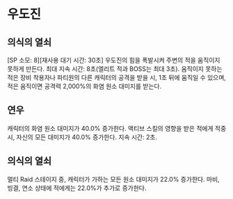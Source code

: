 # 우도진

## 의식의 열쇠

[SP 소모: 8][재사용 대기 시간: 30초] 우도진의 힘을 폭발시켜 주변의 적을 움직이지 못하게 만든다. 최대 지속 시간: 8초(엘리트 적과 BOSS는 최대 3초). 움직이지 못하는 적은 장비 착용자나 파티원의 다른 캐릭터의 공격을 받을 시, 1초 뒤에 움직일 수 있으며, 적은 움직이면 공격력 2,000%의 화염 원소 대미지를 받는다.

## 연우

캐릭터의 화염 원소 대미지가 40.0% 증가한다. 액티브 스킬의 영향을 받은 적에게 적중 시, 자신의 모든 대미지가 40.0% 증가한다. 지속 시간: 2초.

## 의식의 열쇠

멀티 Raid 스테이지 중, 캐릭터가 가하는 모든 원소 대미지가 22.0% 증가한다. 마비, 빙결, 연소 상태에 적에게는 22.0%가 추가로 증가한다.
